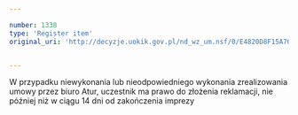 ```yaml
---

number: 1338
type: 'Register item'
original_uri: 'http://decyzje.uokik.gov.pl/nd_wz_um.nsf/0/E4820D8F15A708D6C12574010035C746?OpenDocument'


---
```


W przypadku niewykonania lub nieodpowiedniego wykonania zrealizowania umowy przez biuro Atur, uczestnik ma prawo do złożenia reklamacji, nie później niż w ciągu 14 dni od zakończenia imprezy
